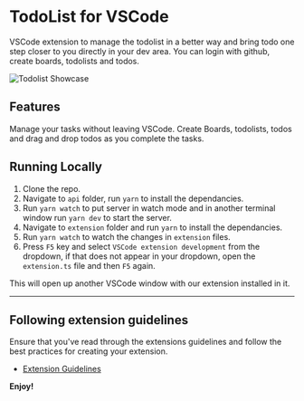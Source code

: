 # TodoList for VSCode

VSCode extension to manage the todolist in a better way and bring todo one step closer to you directly in your dev area.
You can login with github, create boards, todolists and todos.

![Todolist Showcase](https://media.giphy.com/media/jaiqwN3Ny33U302gt6/giphy.gif)

## Features

Manage your tasks without leaving VSCode.
Create Boards, todolists, todos and drag and drop todos as you complete the tasks.

## Running Locally

1. Clone the repo.
2. Navigate to `api` folder, run `yarn` to install the dependancies.
3. Run `yarn watch` to put server in watch mode and in another terminal window run `yarn dev` to start the server.
4. Navigate to `extension` folder and run `yarn` to install the dependancies.
5. Run `yarn watch` to watch the changes in `extension` files.
6. Press `F5` key and select `VSCode extension development` from the dropdown, if that does not appear in your dropdown,
   open the `extension.ts` file and then `F5` again.

This will open up another VSCode window with our extension installed in it.

---

## Following extension guidelines

Ensure that you've read through the extensions guidelines and follow the best practices for creating your extension.

- [Extension Guidelines](https://code.visualstudio.com/api/references/extension-guidelines)

**Enjoy!**
